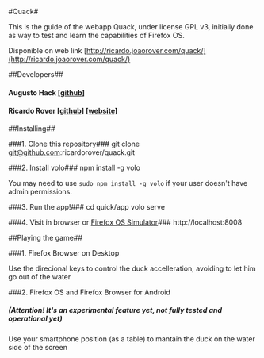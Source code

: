 #Quack#

This is the guide of the webapp Quack, under license GPL v3, initially done as
way to test and learn the capabilities of Firefox OS.

Disponible on web link [http://ricardo.joaorover.com/quack/](http://ricardo.joaorover.com/quack/)

##Developers##

#### Augusto Hack [[github]](https://github.com/hackaugusto)
#### Ricardo Rover [[github]](https://github.com/ricardorover) [[website]](http://ricardo.joaorover.com)


##Installing##

###1.  Clone this repository###
	git clone git@github.com:ricardorover/quack.git

###2.  Install volo###
	npm install -g volo

You may need to use `sudo npm install -g volo` if your user doesn't have admin permissions.

###3.  Run the app!###
	cd quick/app
	volo serve

###4.  Visit in browser or [Firefox OS Simulator](https://addons.mozilla.org/pt-br/firefox/addon/firefox-os-simulator/)###
	http://localhost:8008


##Playing the game##

###1. Firefox Browser on Desktop

Use the direcional keys to control the duck accelleration, avoiding to let him go out of the water


###2. Firefox OS and Firefox Browser for Android
##### (Attention! It's an experimental feature yet, not fully tested and operational yet)

Use your smartphone position (as a table) to mantain the duck on the water side of the screen

